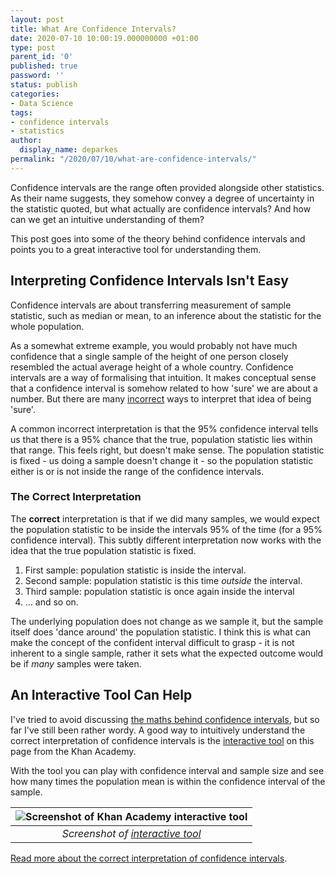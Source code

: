 ```yaml
---
layout: post
title: What Are Confidence Intervals?
date: 2020-07-10 10:00:19.000000000 +01:00
type: post
parent_id: '0'
published: true
password: ''
status: publish
categories:
- Data Science
tags:
- confidence intervals
- statistics
author:
  display_name: deparkes
permalink: "/2020/07/10/what-are-confidence-intervals/"
---
```

Confidence intervals are the range often provided alongside other statistics. As their name suggests, they somehow convey a degree of uncertainty in the statistic quoted, but what actually are confidence intervals? And how can we get an intuitive understanding of them?

This post goes into some of the theory behind confidence intervals and points you to a great interactive tool for understanding them.
<h2>Interpreting Confidence Intervals Isn't Easy</h2>
Confidence intervals are about transferring measurement of sample statistic, such as median or mean, to an inference about the statistic for the whole population.

As a somewhat extreme example, you would probably not have much confidence that a single sample of the height of one person closely resembled the actual average height of a whole country. Confidence intervals are a way of formalising that intuition.
It makes conceptual sense that a confidence interval is somehow related to how 'sure' we are about a number. But there are many <a href="https://blogs.cuit.columbia.edu/sl3641/2014/09/13/on-the-correct-interpretation-of-confidence-intervals/">incorrect</a> ways to interpret that idea of being 'sure'.

A common incorrect interpretation is that the 95% confidence interval tells us that there is a 95% chance that the true, population statistic lies within that range. This feels right, but doesn't make sense. The population statistic is fixed - us doing a sample doesn't change it - so the population statistic either is or is not inside the range of the confidence intervals.
<h3>The Correct Interpretation</h3>
The <strong>correct</strong> interpretation is that if we did many samples, we would expect the population statistic to be inside the intervals 95% of the time (for a 95% confidence interval). This subtly different interpretation now works with the idea that the true population statistic is fixed.
<ol>
<li>First sample: population statistic is inside the interval.</li>
<li>Second sample: population statistic is this time <em>outside</em> the interval.</li>
<li>Third sample: population statistic is once again inside the interval</li>
<li>... and so on.</li>
</ol>
The underlying population does not change as we sample it, but the sample itself does 'dance around' the population statistic. I think this is what can make the concept of the confident interval difficult to grasp - it is not inherent to a single sample, rather it sets what the expected outcome would be if <em>many</em> samples were taken.
<h2>An Interactive Tool Can Help</h2>
I've tried to avoid discussing <a href="https://www.wikihow.com/Calculate-Confidence-Interval">the maths behind confidence intervals</a>, but so far I've still been rather wordy. A good way to intuitively understand the correct interpretation of confidence intervals is the <a href="https://www.khanacademy.org/math/ap-statistics/estimating-confidence-ap/introduction-confidence-intervals/a/interpreting-confidence-levels-and-confidence-intervals">interactive tool</a> on this page from the Khan Academy.

With the tool you can play with confidence interval and sample size and see how many times the population mean is within the confidence interval of the sample.

| ![Screenshot of Khan Academy interactive tool]({{site.baseurl}}/assets/2020/07/khan_tool_25_samples.png) |
|:--:|
| *Screenshot of <a href="https://www.khanacademy.org/math/ap-statistics/estimating-confidence-ap/introduction-confidence-intervals/a/interpreting-confidence-levels-and-confidence-intervals">interactive tool</a>* |

<a href="https://journals.sagepub.com/doi/pdf/10.1177/201010581001900316">Read more about the correct interpretation of confidence intervals</a>.
